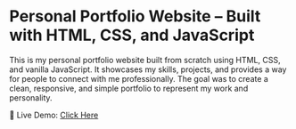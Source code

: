 # Personal Portfolio Website – Built with HTML, CSS, and JavaScript

This is my personal portfolio website built from scratch using HTML, CSS, and vanilla JavaScript. It showcases my skills, projects, and provides a way for people to connect with me professionally. The goal was to create a clean, responsive, and simple portfolio to represent my work and personality.

 🚀 Live Demo: [Click Here](https://github.com/shreyachopra03-ux/Personal-Portfolio)

